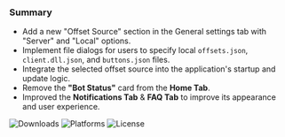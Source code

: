 ### Summary

- Add a new "Offset Source" section in the General settings tab with "Server" and "Local" options.
- Implement file dialogs for users to specify local `offsets.json`, `client.dll.json`, and `buttons.json` files.
- Integrate the selected offset source into the application's startup and update logic.
- Remove the **"Bot Status"** card from the **Home Tab**.
- Improved the **Notifications Tab** & **FAQ Tab** to improve its appearance and user experience.

![Downloads](https://img.shields.io/github/downloads/Jesewe/VioletWing/v1.2.8.3/total?style=for-the-badge&logo=github&color=D5006D&link=https://github.com/Jesewe/VioletWing/releases/tag/v1.2.8.3) ![Platforms](https://img.shields.io/badge/platform-Windows-blue?style=for-the-badge&color=D5006D&link=https://github.com/Jesewe/VioletWing/releases/download/v1.2.8.3/VioletWing.exe) ![License](https://img.shields.io/github/license/jesewe/cs2-triggerbot?style=for-the-badge&color=D5006D&link=https://github.com/Jesewe/VioletWing/blob/main/LICENSE)
